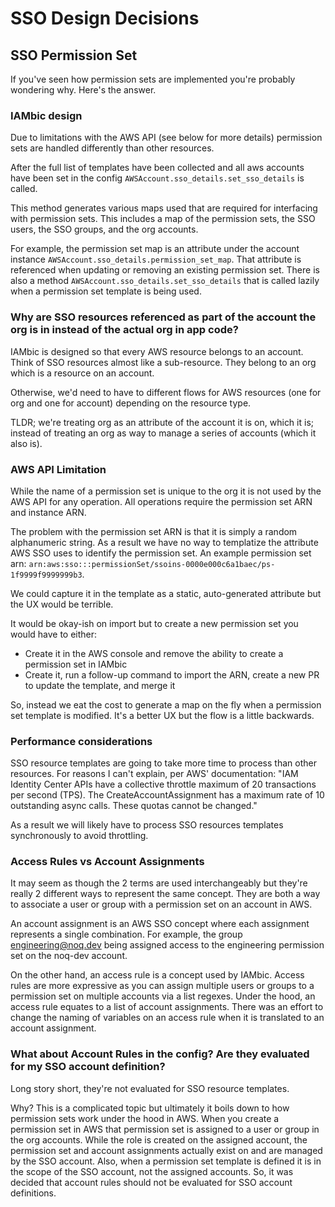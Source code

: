 # SSO Design Decisions


## SSO Permission Set
If you've seen how permission sets are implemented you're probably wondering why. Here's the answer.


### IAMbic design
Due to limitations with the AWS API (see below for more details) permission sets are handled differently than other resources. 

After the full list of templates have been collected and all aws accounts have been set in the config `AWSAccount.sso_details.set_sso_details` is called.

This method generates various maps used that are required for interfacing with permission sets.
This includes a map of the permission sets, the SSO users, the SSO groups, and the org accounts.

For example, the permission set map is an attribute under the account instance `AWSAccount.sso_details.permission_set_map`.
That attribute is referenced when updating or removing an existing permission set.
There is also a method `AWSAccount.sso_details.set_sso_details` that is called lazily when a permission set template is being used.


### Why are SSO resources referenced as part of the account the org is in instead of the actual org in app code?

IAMbic is designed so that every AWS resource belongs to an account.  
Think of SSO resources almost like a sub-resource. 
They belong to an org which is a resource on an account.

Otherwise, we'd need to have to different flows for AWS resources (one for org and one for account) depending on the resource type.

TLDR; we're treating org as an attribute of the account it is on, which it is; instead of treating an org as way to manage a series of accounts (which it also is). 


### AWS API Limitation
While the name of a permission set is unique to the org it is not used by the AWS API for any operation.
All operations require the permission set ARN and instance ARN. 

The problem with the permission set ARN is that it is simply a random alphanumeric string.
As a result we have no way to templatize the attribute AWS SSO uses to identify the permission set.
An example permission set arn: `arn:aws:sso:::permissionSet/ssoins-0000e000c6a1baec/ps-1f9999f9999999b3`.

We could capture it in the template as a static, auto-generated attribute but the UX would be terrible.

It would be okay-ish on import but to create a new permission set you would have to either:
* Create it in the AWS console and remove the ability to create a permission set in IAMbic
* Create it, run a follow-up command to import the ARN, create a new PR to update the template, and merge it

So, instead we eat the cost to generate a map on the fly when a permission set template is modified.
It's a better UX but the flow is a little backwards.

### Performance considerations
SSO resource templates are going to take more time to process than other resources.
For reasons I can't explain, per AWS' documentation: 
"IAM Identity Center APIs have a collective throttle maximum of 20 transactions per second (TPS). 
The CreateAccountAssignment has a maximum rate of 10 outstanding async calls. 
These quotas cannot be changed."

As a result we will likely have to process SSO resources templates synchronously to avoid throttling.

### Access Rules vs Account Assignments
It may seem as though the 2 terms are used interchangeably but they're really 2 different ways to represent the same concept.
They are both a way to associate a user or group with a permission set on an account in AWS.

An account assignment is an AWS SSO concept where each assignment represents a single combination.
For example, the group engineering@noq.dev being assigned access to the engineering permission set on the noq-dev account.

On the other hand, an access rule is a concept used by IAMbic.
Access rules are more expressive as you can assign multiple users or groups to a permission set on multiple accounts via a list regexes.
Under the hood, an access rule equates to a list of account assignments.
There was an effort to change the naming of variables on an access rule when it is translated to an account assignment.


### What about Account Rules in the config? Are they evaluated for my SSO account definition?
Long story short, they're not evaluated for SSO resource templates.

Why?
This is a complicated topic but ultimately it boils down to how permission sets work under the hood in AWS.
When you create a permission set in AWS that permission set is assigned to a user or group in the org accounts.
While the role is created on the assigned account, the permission set and account assignments actually exist on and are managed by the SSO account.
Also, when a permission set template is defined it is in the scope of the SSO account, not the assigned accounts.
So, it was decided that account rules should not be evaluated for SSO account definitions.

